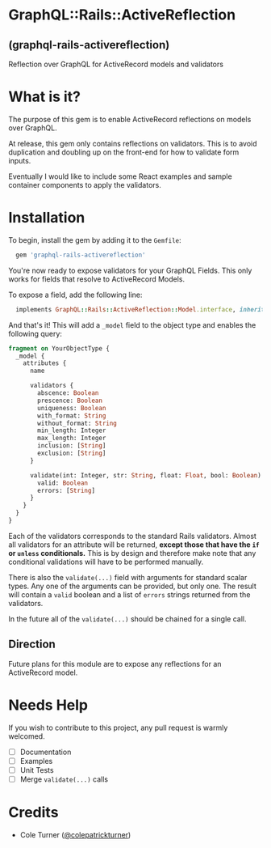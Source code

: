 # GraphQL::Rails::ActiveReflection
## (graphql-rails-activereflection)
Reflection over GraphQL for ActiveRecord models and validators

# What is it?
The purpose of this gem is to enable ActiveRecord reflections on models over GraphQL.

At release, this gem only contains reflections on validators. This is to avoid duplication and doubling up on the front-end for how to validate form inputs.

Eventually I would like to include some React examples and sample container components to apply the validators.

# Installation
To begin, install the gem by adding it to the `Gemfile`:

```ruby
  gem 'graphql-rails-activereflection'
```

You're now ready to expose validators for your GraphQL Fields.  This only works for fields that resolve to ActiveRecord Models.

To expose a field, add the following line:

```ruby
  implements GraphQL::Rails::ActiveReflection::Model.interface, inherit: true
```

And that's it! This will add a `_model` field to the object type and enables the following query:

```graphql
fragment on YourObjectType {
  _model {
    attributes {
      name

      validators {
        abscence: Boolean
        prescence: Boolean
        uniqueness: Boolean
        with_format: String
        without_format: String
        min_length: Integer
        max_length: Integer
        inclusion: [String]
        exclusion: [String]
      }

      validate(int: Integer, str: String, float: Float, bool: Boolean) {
        valid: Boolean
        errors: [String]
      }
    }
  }
}
```

Each of the validators corresponds to the standard Rails validators. Almost all validators for an attribute will be returned, **except those that have the `if` or `unless` conditionals.** This is by design and therefore make note that any conditional validations will have to be performed manually.

There is also the `validate(...)` field with arguments for standard scalar types. Any one of the arguments can be provided, but only one. The result will contain a `valid` boolean and a list of `errors` strings returned from the validators.

In the future all of the `validate(...)` should be chained for a single call.

## Direction
Future plans for this module are to expose any reflections for an ActiveRecord model.

# Needs Help
If you wish to contribute to this project, any pull request is warmly welcomed.

- [ ] Documentation
- [ ] Examples
- [ ] Unit Tests
- [ ] Merge `validate(...)` calls

# Credits
- Cole Turner ([@colepatrickturner](https://github.com/colepatrickturner))
